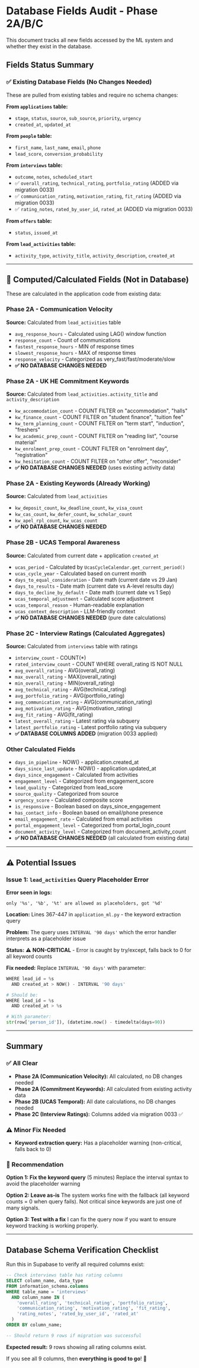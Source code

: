 # Database Fields Audit - Phase 2A/B/C

This document tracks all new fields accessed by the ML system and whether they exist in the database.

## Fields Status Summary

### ✅ Existing Database Fields (No Changes Needed)

These are pulled from existing tables and require no schema changes:

**From `applications` table:**
- `stage`, `status`, `source`, `sub_source`, `priority`, `urgency`
- `created_at`, `updated_at`

**From `people` table:**
- `first_name`, `last_name`, `email`, `phone`
- `lead_score`, `conversion_probability`

**From `interviews` table:**
- `outcome`, `notes`, `scheduled_start`
- ✅ `overall_rating`, `technical_rating`, `portfolio_rating` (ADDED via migration 0033)
- ✅ `communication_rating`, `motivation_rating`, `fit_rating` (ADDED via migration 0033)
- ✅ `rating_notes`, `rated_by_user_id`, `rated_at` (ADDED via migration 0033)

**From `offers` table:**
- `status`, `issued_at`

**From `lead_activities` table:**
- `activity_type`, `activity_title`, `activity_description`, `created_at`

---

## 🔧 Computed/Calculated Fields (Not in Database)

These are calculated in the application code from existing data:

### Phase 2A - Communication Velocity
**Source:** Calculated from `lead_activities` table
- `avg_response_hours` - Calculated using LAG() window function
- `response_count` - Count of communications
- `fastest_response_hours` - MIN of response times
- `slowest_response_hours` - MAX of response times
- `response_velocity` - Categorized as very_fast/fast/moderate/slow
- **✅ NO DATABASE CHANGES NEEDED**

### Phase 2A - UK HE Commitment Keywords
**Source:** Calculated from `lead_activities.activity_title` and `activity_description`
- `kw_accommodation_count` - COUNT FILTER on "accommodation", "halls"
- `kw_finance_count` - COUNT FILTER on "student finance", "tuition fee"
- `kw_term_planning_count` - COUNT FILTER on "term start", "induction", "freshers"
- `kw_academic_prep_count` - COUNT FILTER on "reading list", "course material"
- `kw_enrolment_prep_count` - COUNT FILTER on "enrolment day", "registration"
- `kw_hesitation_count` - COUNT FILTER on "other offer", "reconsider"
- **✅ NO DATABASE CHANGES NEEDED** (uses existing activity data)

### Phase 2A - Existing Keywords (Already Working)
**Source:** Calculated from `lead_activities`
- `kw_deposit_count`, `kw_deadline_count`, `kw_visa_count`
- `kw_cas_count`, `kw_defer_count`, `kw_scholar_count`
- `kw_apel_rpl_count`, `kw_ucas_count`
- **✅ NO DATABASE CHANGES NEEDED**

### Phase 2B - UCAS Temporal Awareness
**Source:** Calculated from current date + application `created_at`
- `ucas_period` - Calculated by `UcasCycleCalendar.get_current_period()`
- `ucas_cycle_year` - Calculated based on current month
- `days_to_equal_consideration` - Date math (current date vs 29 Jan)
- `days_to_results` - Date math (current date vs A-level results day)
- `days_to_decline_by_default` - Date math (current date vs 1 Sep)
- `ucas_temporal_adjustment` - Calculated score adjustment
- `ucas_temporal_reason` - Human-readable explanation
- `ucas_context_description` - LLM-friendly context
- **✅ NO DATABASE CHANGES NEEDED** (pure date calculations)

### Phase 2C - Interview Ratings (Calculated Aggregates)
**Source:** Calculated from `interviews` table with ratings
- `interview_count` - COUNT(*)
- `rated_interview_count` - COUNT WHERE overall_rating IS NOT NULL
- `avg_overall_rating` - AVG(overall_rating)
- `max_overall_rating` - MAX(overall_rating)
- `min_overall_rating` - MIN(overall_rating)
- `avg_technical_rating` - AVG(technical_rating)
- `avg_portfolio_rating` - AVG(portfolio_rating)
- `avg_communication_rating` - AVG(communication_rating)
- `avg_motivation_rating` - AVG(motivation_rating)
- `avg_fit_rating` - AVG(fit_rating)
- `latest_overall_rating` - Latest rating via subquery
- `latest_portfolio_rating` - Latest portfolio rating via subquery
- **✅ DATABASE COLUMNS ADDED** (migration 0033 applied)

### Other Calculated Fields
- `days_in_pipeline` - NOW() - application.created_at
- `days_since_last_update` - NOW() - application.updated_at
- `days_since_engagement` - Calculated from activities
- `engagement_level` - Categorized from engagement_score
- `lead_quality` - Categorized from lead_score
- `source_quality` - Categorized from source
- `urgency_score` - Calculated composite score
- `is_responsive` - Boolean based on days_since_engagement
- `has_contact_info` - Boolean based on email/phone presence
- `email_engagement_rate` - Calculated from email activities
- `portal_engagement_level` - Categorized from portal_login_count
- `document_activity_level` - Categorized from document_activity_count
- **✅ NO DATABASE CHANGES NEEDED** (all calculated from existing data)

---

## ⚠️ Potential Issues

### Issue 1: `lead_activities` Query Placeholder Error
**Error seen in logs:**
```
only '%s', '%b', '%t' are allowed as placeholders, got '%d'
```

**Location:** Lines 367-447 in `application_ml.py` - the keyword extraction query

**Problem:** The query uses `INTERVAL '90 days'` which the error handler interprets as a placeholder issue

**Status:** ⚠️ **NON-CRITICAL** - Error is caught by try/except, falls back to 0 for all keyword counts

**Fix needed:** Replace `INTERVAL '90 days'` with parameter:
```python
WHERE lead_id = %s
  AND created_at > NOW() - INTERVAL '90 days'

# Should be:
WHERE lead_id = %s
  AND created_at > %s

# With parameter:
str(row['person_id']), (datetime.now() - timedelta(days=90))
```

---

## Summary

### ✅ All Clear
- **Phase 2A (Communication Velocity):** All calculated, no DB changes needed
- **Phase 2A (Commitment Keywords):** All calculated from existing activity data
- **Phase 2B (UCAS Temporal):** All date calculations, no DB changes needed
- **Phase 2C (Interview Ratings):** Columns added via migration 0033 ✅

### ⚠️ Minor Fix Needed
- **Keyword extraction query:** Has a placeholder warning (non-critical, falls back to 0)

### 🎯 Recommendation

**Option 1: Fix the keyword query** (5 minutes)
Replace the interval syntax to avoid the placeholder warning

**Option 2: Leave as-is**
The system works fine with the fallback (all keyword counts = 0 when query fails). Not critical since keywords are just one of many signals.

**Option 3: Test with a fix**
I can fix the query now if you want to ensure keyword tracking is working properly.

---

## Database Schema Verification Checklist

Run this in Supabase to verify all required columns exist:

```sql
-- Check interviews table has rating columns
SELECT column_name, data_type
FROM information_schema.columns
WHERE table_name = 'interviews'
  AND column_name IN (
    'overall_rating', 'technical_rating', 'portfolio_rating',
    'communication_rating', 'motivation_rating', 'fit_rating',
    'rating_notes', 'rated_by_user_id', 'rated_at'
  )
ORDER BY column_name;

-- Should return 9 rows if migration was successful
```

**Expected result:** 9 rows showing all rating columns exist.

If you see all 9 columns, then **everything is good to go**! 🎉
